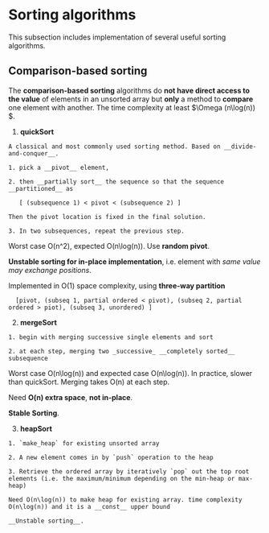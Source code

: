# Sorting algorithms
This subsection includes implementation of several useful sorting algorithms.

## Comparison-based sorting

The __comparison-based sorting__ algorithms do __not have direct access to the value__ of elements in an unsorted array but __only__ a method to __compare__ one element with another. The time complexity at least $\Omega (n\log(n)) $.

  1. __quickSort__

    A classical and most commonly used sorting method. Based on __divide-and-conquer__. 

    1. pick a __pivot__ element, 

    2. then __partially sort__ the sequence so that the sequence __partitioned__ as 

       [ (subsequence 1) < pivot < (subsequence 2) ]

    Then the pivot location is fixed in the final solution.
 
    3. In two subsequences, repeat the previous step. 

   Worst case O(n^2), expected O(n\log(n)). Use __random pivot__. 

   __Unstable sorting for in-place implementation__, i.e. element with _same value may exchange positions_.

   Implemented in O(1) space complexity, using __three-way partition__

      [pivot, (subseq 1, partial ordered < pivot), (subseq 2, partial ordered > piot), (subseq 3, unordered) ]


  2. __mergeSort__

    1. begin with merging successive single elements and sort

    2. at each step, merging two _successive_ __completely sorted__ subsequence

   Worst case O(n\log(n)) and expected case O(n\log(n)). In practice, slower than quickSort. Merging takes O(n) at each step.  

   Need __O(n) extra space__, __not in-place__.

   __Stable Sorting__. 
   


  3. __heapSort__
   
    1. `make_heap` for existing unsorted array 
    
    2. A new element comes in by `push` operation to the heap 

    3. Retrieve the ordered array by iteratively `pop` out the top root elements (i.e. the maximum/minimum depending on the min-heap or max-heap)

    Need O(n\log(n)) to make heap for existing array. time complexity O(n\log(n)) and it is a __const__ upper bound  

    __Unstable sorting__.